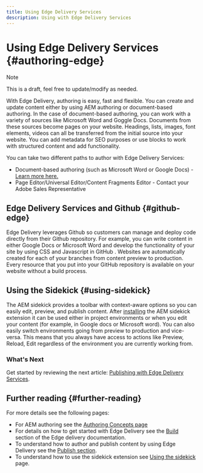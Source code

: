 ```yaml
---
title: Using Edge Delivery Services
description: Using with Edge Delivery Services
---
```


# Using Edge Delivery Services {#authoring-edge}

>[!NOTE]
>
>This is a draft, feel free to update/modify as needed.

With Edge Delivery, authoring is easy, fast and flexible. You can create and update content either by using AEM authoring or document-based authoring. In the case of document-based authoring, you can work with a variety of sources like Microsoft Word and Goggle Docs. Documents from these sources become pages on your website. Headings, lists, images, font elements, videos can all be transferred from the initial source into your website. You can add metadata for SEO purposes or use blocks to work with structured content and add functionality.

You can take two different paths to author with Edge Delivery Services:

* Document-based authoring (such as Microsoft Word or Google Docs) - [Learn more here.](https://www.hlx.live/docs/authoring)
* Page Editor/Universal Editor/Content Fragments Editor - Contact your Adobe Sales Representative

## Edge Delivery Services and Github {#github-edge}

Edge Delivery leverages Github so customers can manage and deploy code directly from their Github repository. For example, you can write content in either Google Docs or Microsoft Word and develop the functionality of your site by using CSS and Javascript in GitHub . Websites are automatically created for each of your branches from content preview to production. Every resource that you put into your GitHub repository is available on your website without a build process.

## Using the Sidekick {#using-sidekick}

​​The AEM sidekick provides a toolbar with context-aware options so you can easily edit, preview, and publish content. After [installing](https://www.hlx.live/docs/sidekick-extension) the AEM sidekick extension it can be used either in project environments or when you edit your content (for example, in Google docs or Microsoft word). You can also easily switch environments going from preview to production and vice-versa. This means that you always have access to actions like Preview, Reload, Edit regardless of the environment you are currently working from.

### What's Next

Get started by reviewing the next article: [Publishing with Edge Delivery Services](/help/edge/publishing.md).

## Further reading {#further-reading}

For more details see the following pages:

* For AEM authoring see the [Authoring Concepts page](https://experienceleague.adobe.com/docs/experience-manager-cloud-service/content/sites/authoring/getting-started/concepts.html)
* For details on how to get started with Edge Delivery see the [Build](https://www.hlx.live/docs/#build) section of the Edge delivery documentation.
* To understand how to author and publish content by using Edge Delivery see the [Publish section](https://www.hlx.live/docs/authoring).
* To understand how to use the sidekick extension see [Using the sidekick](https://www.hlx.live/docs/sidekick) page.
